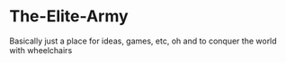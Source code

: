 # The-Elite-Army
Basically just a place for ideas, games, etc, oh and to conquer the world with wheelchairs
